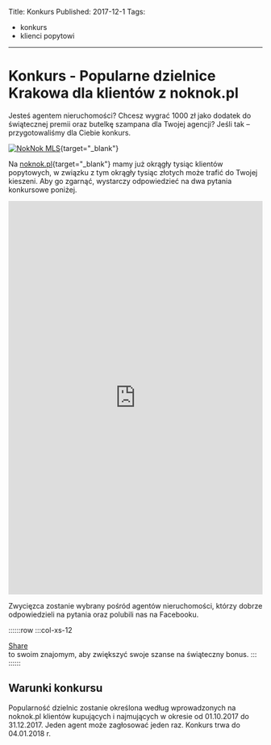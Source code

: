 Title: Konkurs
Published: 2017-12-1
Tags:
- konkurs
- klienci popytowi
---

# Konkurs - Popularne dzielnice Krakowa dla klientów z noknok.pl
<div id="fb-root"></div>
<script>(function(d, s, id) {
  var js, fjs = d.getElementsByTagName(s)[0];
  if (d.getElementById(id)) return;
  js = d.createElement(s); js.id = id;
  js.src = 'https://connect.facebook.net/pl_PL/sdk.js#xfbml=1&version=v2.11&appId=322170008119044';
  fjs.parentNode.insertBefore(js, fjs);
}(document, 'script', 'facebook-jssdk'));</script>

Jesteś agentem nieruchomości? Chcesz wygrać 1000 zł jako dodatek do świątecznej premii oraz butelkę szampana dla Twojej agencji?
Jeśli tak – przygotowaliśmy dla Ciebie konkurs.

 [![NokNok MLS](https://noknok.pl/images/logo.png)](https://noknok.pl){target="_blank"}

 Na [noknok.pl](https://noknok.pl){target="_blank"}<sup><i class="glyphicon glyphicon-new-window small" style="font-size:1rem;"></i></sup> mamy już okrągły tysiąc klientów popytowych, w związku z tym okrągły tysiąc złotych może trafić do Twojej kieszeni. Aby go zgarnąć, wystarczy odpowiedzieć na dwa pytania konkursowe poniżej.

<iframe src='https://survey.zohopublic.com/zs/BjB0E4' frameborder='0' style='height:780px;width:100%;' marginwidth='0' marginheight='0' scrolling='off'></iframe>

Zwycięzca zostanie wybrany pośród agentów nieruchomości, którzy dobrze odpowiedzieli na pytania oraz polubili nas na Facebooku. <div class="fb-like" data-href="https://facebook.com/noknok.pl.mls/" data-layout="standard" data-action="like" data-size="large" data-show-faces="true" data-share="false"></div>

::::::row
:::col-xs-12
<div class="fb-share-button" data-href="https://blog.noknok.pl/posts/competition.html" data-layout="button" data-size="large" data-mobile-iframe="true"><a class="fb-xfbml-parse-ignore" target="_blank" href="https://www.facebook.com/sharer/sharer.php?u=https%3A%2F%2Fblog.noknok.pl%2Fposts%2Fcompetition.html&amp;src=sdkpreparse">Share</a></div> to swoim znajomym, aby zwiększyć swoje szanse na świąteczny bonus.
:::
::::::

## Warunki konkursu

Popularność dzielnic zostanie określona według wprowadzonych na noknok.pl klientów kupujących i najmujących w okresie od 01.10.2017 do 31.12.2017.
Jeden agent może zagłosować jeden raz.
Konkurs trwa do 04.01.2018 r.


<div class="row"></div>
<div class="row"></div>
<div class="row"></div>


